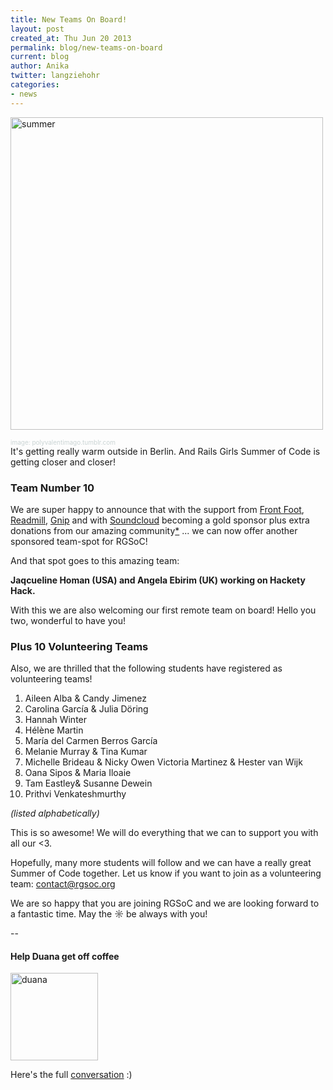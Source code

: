 ```yaml
---
title: New Teams On Board!
layout: post
created_at: Thu Jun 20 2013
permalink: blog/new-teams-on-board
current: blog
author: Anika
twitter: langziehohr
categories:
- news
---
```



<a target="_blank" href="https://f.cloud.github.com/assets/1711357/678318/9af6e1a2-d931-11e2-9c7e-f9fc36677bc4.jpg"><img src="https://f.cloud.github.com/assets/1711357/678318/9af6e1a2-d931-11e2-9c7e-f9fc36677bc4.jpg" title="summer" height="500px"></a>
<div align="left"><font size="1px"><font color="#CAD4D4">image: polyvalentimago.tumblr.com</font></font></div>
It's getting really warm outside in Berlin. And Rails Girls Summer of Code is getting closer and closer!

### Team Number 10

We are super happy to announce that with the support from [Front Foot](http://www.frontfoot.com.au/), [Readmill](http://readmill.com), [Gnip](http://gnip.com) and with [Soundcloud](http://soundcloud.com) becoming a gold sponsor plus extra donations from our amazing community[\*](#duana) ... we can now offer
another sponsored team-spot for RGSoC!

And that spot goes to this amazing team:

**Jaqcueline Homan (USA) and Angela Ebirim (UK) working on Hackety Hack.**

With this we are also welcoming our first remote team on board! Hello you two,
wonderful to have you!

### Plus 10 Volunteering Teams

Also, we are thrilled that the following students have registered as volunteering teams!

1. Aileen Alba & Candy Jimenez
2. Carolina García & Julia Döring
3. Hannah Winter
4. Hélène Martin
5. María del Carmen Berros García
6. Melanie Murray & Tina Kumar
7. Michelle Brideau & Nicky Owen Victoria Martinez & Hester van Wijk
8. Oana Sipos & Maria Iloaie
9. Tam Eastley& Susanne Dewein
10. Prithvi Venkateshmurthy

*(listed alphabetically)*

This is so awesome! We will do everything that we can to support you with all
our &lt;3.

Hopefully, many more students will follow and we can have a really great
Summer of Code together. Let us know if you want to join as a volunteering
team: [contact@rgsoc.org](mailto:contact@rgsoc.org)

We are so happy that you are joining RGSoC and we are looking forward to a fantastic time.
May the ☼ be always with you!

--

<a id="duana"></a>
#### Help Duana get off coffee

<img src="http://s3itch.svenfuchs.com/duana-20130620-001216.jpg" title="duana" height="140px">

Here's the full [conversation](https://twitter.com/starkcoffee/status/346923737288937472) :)

